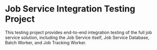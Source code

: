 # Job Service Integration Testing Project

This testing project provides end-to-end integration testing of the full job service solution, including the Job Service itself, Job Service Database, Batch Worker, and Job Tracking Worker. 